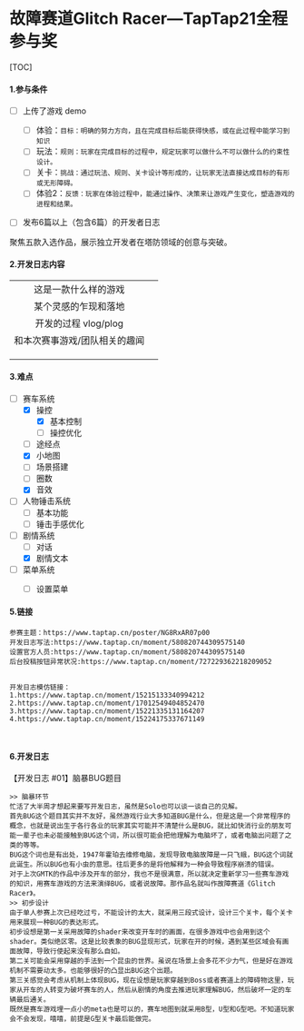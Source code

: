# 故障赛道Glitch Racer—TapTap21全程参与奖

[TOC]

#### 1.参与条件

- [ ] 上传了游戏 demo
    - [ ] 体验：`目标：明确的努力方向，且在完成目标后能获得快感，或在此过程中能学习到知识`
    - [ ] 玩法：`规则：玩家在完成目标的过程中，规定玩家可以做什么不可以做什么的约束性设计。`
    - [ ] 关卡：`挑战：通过玩法、规则、关卡设计等形成的，让玩家无法直接达成目标的有形或无形障碍。`
    - [ ] 体验2：`反馈：玩家在体验过程中，能通过操作、决策来让游戏产生变化，塑造游戏的进程和结果。`
- [ ] 发布6篇以上（包含6篇）的开发者日志







聚焦五款入选作品，展示独立开发者在塔防领域的创意与突破。

#### 2.开发日志内容

|                               |      |
| :---------------------------: | ---- |
|     这是一款什么样的游戏      |      |
|     某个灵感的乍现和落地      |      |
|     开发的过程 vlog/plog      |      |
| 和本次赛事游戏/团队相关的趣闻 |      |
|                               |      |
|                               |      |
|                               |      |







#### 3.难点

- [ ] 赛车系统
    - [x] 操控
        - [x] 基本控制
        - [ ] 操控优化
    - [ ] 途经点
    - [x] 小地图
    - [ ] 场景搭建
    - [ ] 圈数
    - [x] 音效
- [ ] 人物锤击系统
    - [ ] 基本功能
    - [ ] 锤击手感优化
- [ ] 剧情系统
    - [ ] 对话
    - [x] 剧情文本
- [ ] 菜单系统
    - [ ] 设置菜单









#### 5.链接

```
参赛主题：https://www.taptap.cn/poster/NG8RxAR07p00
开发日志写法:https://www.taptap.cn/moment/580820744309575140
设置官方人员:https://www.taptap.cn/moment/580820744309575140
后台投稿按钮异常状况:https://www.taptap.cn/moment/727229362218209052


开发日志模仿链接：
1.https://www.taptap.cn/moment/15215133340994212
2.https://www.taptap.cn/moment/17012549404852470
3.https://www.taptap.cn/moment/15221335131164207
4.https://www.taptap.cn/moment/15224175337671149



```

#### 6.开发日志

【开发日志 #01】脑暴BUG题目

```
>> 脑暴环节
忙活了大半周才想起来要写开发日志，虽然是Solo也可以谈一谈自己的见解。
首先BUG这个题目其实并不友好，虽然游戏行业大多知道BUG是什么，但是这是一个非常程序的概念，也就是说出生于各行各业的玩家其实可能并不清楚什么是BUG，就比如快消行业的朋友可能一辈子也未必能接触到BUG这个词，所以很可能会把他理解为电脑坏了，或者电脑出问题了之类的等等。
BUG这个词也是有出处，1947年霍珀去维修电脑，发现导致电脑故障是一只飞蛾，BUG这个词就此诞生。所以BUG也有小虫的意思。往后更多的是将他解释为一种会导致程序崩溃的错误。
对于上次GMTK的作品中涉及开车的部分，我也不是很满意，所以就决定重新学习一些赛车游戏的知识，用赛车游戏的方法来演绎BUG，或者说故障。那作品名就叫作故障赛道《Glitch Racer》。
>> 初步设计
由于单人参赛上次已经吃过亏，不能设计的太大，就采用三段式设计，设计三个关卡，每个关卡用来展现一种BUG的表达形式。
初步设想是第一关采用故障的shader来改变开车时的画面，在很多游戏中也会用到这个shader。类似绝区零。这是比较表象的BUG显现形式，玩家在开的时候，遇到某些区域会有画面故障，导致行使起来没有那么自如。
第二关可能会采用穿越的手法到一个昆虫的世界。虽说在场景上会多花不少力气，但是好在游戏机制不需要动太多。也能够很好的凸显出BUG这个出题。
第三关感觉会考虑从机制上体现BUG，现在设想是玩家穿越到Boss或者赛道上的障碍物这里，玩家从开车的人转变为破坏赛车的人，然后从剧情的角度去推进玩家理解BUG，然后破坏一定的车辆最后通关。
既然是赛车游戏埋一点小的meta也是可以的，赛车地图到就采用B型，U型和G型吧。不知道玩家会不会发现，嘻嘻，前提是G型关卡最后能做完。
```

